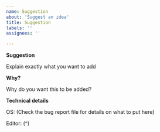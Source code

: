 ```yaml
---
name: Suggestion
about: 'Suggest an idea'
title: Suggestion
labels: ''
assignees: ''

---
```


**Suggestion**

Explain exactly what you want to add

**Why?**

Why do you want this to be added?

**Technical details**

OS: (Check the bug report file for details on what to put here)

Editor: (^)
